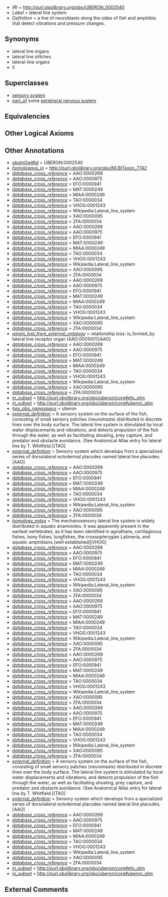  * *IRI* = http://purl.obolibrary.org/obo/UBERON_0002540
 * *Label* = lateral line system
 * *Definition* = a line of neuroblasts along the sides of fish and amphibia that detect vibrations and pressure changes.

## Synonyms

 * lateral line organs
 * lateral line stitches
 * lateral-line organs
 * ll

## Superclasses

 * [sensory system](../../UBERON/32/UBERON_0001032.md)
 * [part_of](../../BFO/50/BFO_0000050.md) some [peripheral nervous system](../../UBERON/10/UBERON_0000010.md)

## Equivalencies


## Other Logical Axioms


## Other Annotations

 * *[oboInOwl#id](../../id/oboInOwl#id.md)* = UBERON:0002540
 * *[homologous_in](../../core#homologous/in/core#homologous_in.md)* = http://purl.obolibrary.org/obo/NCBITaxon_7742
 * *[database_cross_reference](../../ef/oboInOwl#hasDbXref.md)* = AAO:0000269
 * *[database_cross_reference](../../ef/oboInOwl#hasDbXref.md)* = AAO:0000975
 * *[database_cross_reference](../../ef/oboInOwl#hasDbXref.md)* = EFO:0000941
 * *[database_cross_reference](../../ef/oboInOwl#hasDbXref.md)* = MAT:0000249
 * *[database_cross_reference](../../ef/oboInOwl#hasDbXref.md)* = MIAA:0000249
 * *[database_cross_reference](../../ef/oboInOwl#hasDbXref.md)* = TAO:0000034
 * *[database_cross_reference](../../ef/oboInOwl#hasDbXref.md)* = VHOG:0001243
 * *[database_cross_reference](../../ef/oboInOwl#hasDbXref.md)* = Wikipedia:Lateral_line_system
 * *[database_cross_reference](../../ef/oboInOwl#hasDbXref.md)* = XAO:0000095
 * *[database_cross_reference](../../ef/oboInOwl#hasDbXref.md)* = ZFA:0000034
 * *[database_cross_reference](../../ef/oboInOwl#hasDbXref.md)* = AAO:0000269
 * *[database_cross_reference](../../ef/oboInOwl#hasDbXref.md)* = AAO:0000975
 * *[database_cross_reference](../../ef/oboInOwl#hasDbXref.md)* = EFO:0000941
 * *[database_cross_reference](../../ef/oboInOwl#hasDbXref.md)* = MAT:0000249
 * *[database_cross_reference](../../ef/oboInOwl#hasDbXref.md)* = MIAA:0000249
 * *[database_cross_reference](../../ef/oboInOwl#hasDbXref.md)* = TAO:0000034
 * *[database_cross_reference](../../ef/oboInOwl#hasDbXref.md)* = VHOG:0001243
 * *[database_cross_reference](../../ef/oboInOwl#hasDbXref.md)* = Wikipedia:Lateral_line_system
 * *[database_cross_reference](../../ef/oboInOwl#hasDbXref.md)* = XAO:0000095
 * *[database_cross_reference](../../ef/oboInOwl#hasDbXref.md)* = ZFA:0000034
 * *[database_cross_reference](../../ef/oboInOwl#hasDbXref.md)* = AAO:0000269
 * *[database_cross_reference](../../ef/oboInOwl#hasDbXref.md)* = AAO:0000975
 * *[database_cross_reference](../../ef/oboInOwl#hasDbXref.md)* = EFO:0000941
 * *[database_cross_reference](../../ef/oboInOwl#hasDbXref.md)* = MAT:0000249
 * *[database_cross_reference](../../ef/oboInOwl#hasDbXref.md)* = MIAA:0000249
 * *[database_cross_reference](../../ef/oboInOwl#hasDbXref.md)* = TAO:0000034
 * *[database_cross_reference](../../ef/oboInOwl#hasDbXref.md)* = VHOG:0001243
 * *[database_cross_reference](../../ef/oboInOwl#hasDbXref.md)* = Wikipedia:Lateral_line_system
 * *[database_cross_reference](../../ef/oboInOwl#hasDbXref.md)* = XAO:0000095
 * *[database_cross_reference](../../ef/oboInOwl#hasDbXref.md)* = ZFA:0000034
 * *[axiom_lost_from_external_ontology](../../UBPROP/02/UBPROP_0000002.md)* = relationship loss: is_formed_by lateral line receptor organ (AAO:0001001)[AAO]
 * *[database_cross_reference](../../ef/oboInOwl#hasDbXref.md)* = AAO:0000269
 * *[database_cross_reference](../../ef/oboInOwl#hasDbXref.md)* = AAO:0000975
 * *[database_cross_reference](../../ef/oboInOwl#hasDbXref.md)* = EFO:0000941
 * *[database_cross_reference](../../ef/oboInOwl#hasDbXref.md)* = MAT:0000249
 * *[database_cross_reference](../../ef/oboInOwl#hasDbXref.md)* = MIAA:0000249
 * *[database_cross_reference](../../ef/oboInOwl#hasDbXref.md)* = TAO:0000034
 * *[database_cross_reference](../../ef/oboInOwl#hasDbXref.md)* = VHOG:0001243
 * *[database_cross_reference](../../ef/oboInOwl#hasDbXref.md)* = Wikipedia:Lateral_line_system
 * *[database_cross_reference](../../ef/oboInOwl#hasDbXref.md)* = XAO:0000095
 * *[database_cross_reference](../../ef/oboInOwl#hasDbXref.md)* = ZFA:0000034
 * *[in_subset](../../et/oboInOwl#inSubset.md)* = http://purl.obolibrary.org/obo/uberon/core#efo_slim
 * *[in_subset](../../et/oboInOwl#inSubset.md)* = http://purl.obolibrary.org/obo/uberon/core#uberon_slim
 * *[has_obo_namespace](../../ce/oboInOwl#hasOBONamespace.md)* = uberon
 * *[external_definition](../../UBPROP/01/UBPROP_0000001.md)* = A sensory system on the surface of the fish, consisting of small sensory patches (neuromasts) distributed in discrete lines over the body surface. The lateral line system is stimulated by local water displacements and vibrations, and detects propulsion of the fish through the water, as well as facilitating shoaling, prey capture, and predator and obstacle avoidance. (See Anatomical Atlas entry for lateral line by T. Whitfield.)[TAO]
 * *[external_definition](../../UBPROP/01/UBPROP_0000001.md)* = Sensory system which develops from a specialized series of dorsolateral ectodermal placodes named lateral line placodes.[AAO]
 * *[database_cross_reference](../../ef/oboInOwl#hasDbXref.md)* = AAO:0000269
 * *[database_cross_reference](../../ef/oboInOwl#hasDbXref.md)* = AAO:0000975
 * *[database_cross_reference](../../ef/oboInOwl#hasDbXref.md)* = EFO:0000941
 * *[database_cross_reference](../../ef/oboInOwl#hasDbXref.md)* = MAT:0000249
 * *[database_cross_reference](../../ef/oboInOwl#hasDbXref.md)* = MIAA:0000249
 * *[database_cross_reference](../../ef/oboInOwl#hasDbXref.md)* = TAO:0000034
 * *[database_cross_reference](../../ef/oboInOwl#hasDbXref.md)* = VHOG:0001243
 * *[database_cross_reference](../../ef/oboInOwl#hasDbXref.md)* = Wikipedia:Lateral_line_system
 * *[database_cross_reference](../../ef/oboInOwl#hasDbXref.md)* = XAO:0000095
 * *[database_cross_reference](../../ef/oboInOwl#hasDbXref.md)* = ZFA:0000034
 * *[homology_notes](../../UBPROP/03/UBPROP_0000003.md)* = The mechanosensory lateral line system is widely distributed in aquatic anamniotes. It was apparently present in the earliest vertebrates, as it has been identified in agnathans, cartilaginous fishes, bony fishes, lungfishes, the crossopterygian Latimeria, and aquatic amphibians.[well established][VHOG]
 * *[database_cross_reference](../../ef/oboInOwl#hasDbXref.md)* = AAO:0000269
 * *[database_cross_reference](../../ef/oboInOwl#hasDbXref.md)* = AAO:0000975
 * *[database_cross_reference](../../ef/oboInOwl#hasDbXref.md)* = EFO:0000941
 * *[database_cross_reference](../../ef/oboInOwl#hasDbXref.md)* = MAT:0000249
 * *[database_cross_reference](../../ef/oboInOwl#hasDbXref.md)* = MIAA:0000249
 * *[database_cross_reference](../../ef/oboInOwl#hasDbXref.md)* = TAO:0000034
 * *[database_cross_reference](../../ef/oboInOwl#hasDbXref.md)* = VHOG:0001243
 * *[database_cross_reference](../../ef/oboInOwl#hasDbXref.md)* = Wikipedia:Lateral_line_system
 * *[database_cross_reference](../../ef/oboInOwl#hasDbXref.md)* = XAO:0000095
 * *[database_cross_reference](../../ef/oboInOwl#hasDbXref.md)* = ZFA:0000034
 * *[database_cross_reference](../../ef/oboInOwl#hasDbXref.md)* = AAO:0000269
 * *[database_cross_reference](../../ef/oboInOwl#hasDbXref.md)* = AAO:0000975
 * *[database_cross_reference](../../ef/oboInOwl#hasDbXref.md)* = EFO:0000941
 * *[database_cross_reference](../../ef/oboInOwl#hasDbXref.md)* = MAT:0000249
 * *[database_cross_reference](../../ef/oboInOwl#hasDbXref.md)* = MIAA:0000249
 * *[database_cross_reference](../../ef/oboInOwl#hasDbXref.md)* = TAO:0000034
 * *[database_cross_reference](../../ef/oboInOwl#hasDbXref.md)* = VHOG:0001243
 * *[database_cross_reference](../../ef/oboInOwl#hasDbXref.md)* = Wikipedia:Lateral_line_system
 * *[database_cross_reference](../../ef/oboInOwl#hasDbXref.md)* = XAO:0000095
 * *[database_cross_reference](../../ef/oboInOwl#hasDbXref.md)* = ZFA:0000034
 * *[database_cross_reference](../../ef/oboInOwl#hasDbXref.md)* = AAO:0000269
 * *[database_cross_reference](../../ef/oboInOwl#hasDbXref.md)* = AAO:0000975
 * *[database_cross_reference](../../ef/oboInOwl#hasDbXref.md)* = EFO:0000941
 * *[database_cross_reference](../../ef/oboInOwl#hasDbXref.md)* = MAT:0000249
 * *[database_cross_reference](../../ef/oboInOwl#hasDbXref.md)* = MIAA:0000249
 * *[database_cross_reference](../../ef/oboInOwl#hasDbXref.md)* = TAO:0000034
 * *[database_cross_reference](../../ef/oboInOwl#hasDbXref.md)* = VHOG:0001243
 * *[database_cross_reference](../../ef/oboInOwl#hasDbXref.md)* = Wikipedia:Lateral_line_system
 * *[database_cross_reference](../../ef/oboInOwl#hasDbXref.md)* = XAO:0000095
 * *[database_cross_reference](../../ef/oboInOwl#hasDbXref.md)* = ZFA:0000034
 * *[database_cross_reference](../../ef/oboInOwl#hasDbXref.md)* = AAO:0000269
 * *[database_cross_reference](../../ef/oboInOwl#hasDbXref.md)* = AAO:0000975
 * *[database_cross_reference](../../ef/oboInOwl#hasDbXref.md)* = EFO:0000941
 * *[database_cross_reference](../../ef/oboInOwl#hasDbXref.md)* = MAT:0000249
 * *[database_cross_reference](../../ef/oboInOwl#hasDbXref.md)* = MIAA:0000249
 * *[database_cross_reference](../../ef/oboInOwl#hasDbXref.md)* = TAO:0000034
 * *[database_cross_reference](../../ef/oboInOwl#hasDbXref.md)* = VHOG:0001243
 * *[database_cross_reference](../../ef/oboInOwl#hasDbXref.md)* = Wikipedia:Lateral_line_system
 * *[database_cross_reference](../../ef/oboInOwl#hasDbXref.md)* = XAO:0000095
 * *[database_cross_reference](../../ef/oboInOwl#hasDbXref.md)* = ZFA:0000034
 * *[external_definition](../../UBPROP/01/UBPROP_0000001.md)* = A sensory system on the surface of the fish, consisting of small sensory patches (neuromasts) distributed in discrete lines over the body surface. The lateral line system is stimulated by local water displacements and vibrations, and detects propulsion of the fish through the water, as well as facilitating shoaling, prey capture, and predator and obstacle avoidance. (See Anatomical Atlas entry for lateral line by T. Whitfield.)[TAO]
 * *[external_definition](../../UBPROP/01/UBPROP_0000001.md)* = Sensory system which develops from a specialized series of dorsolateral ectodermal placodes named lateral line placodes.[AAO]
 * *[database_cross_reference](../../ef/oboInOwl#hasDbXref.md)* = AAO:0000269
 * *[database_cross_reference](../../ef/oboInOwl#hasDbXref.md)* = AAO:0000975
 * *[database_cross_reference](../../ef/oboInOwl#hasDbXref.md)* = EFO:0000941
 * *[database_cross_reference](../../ef/oboInOwl#hasDbXref.md)* = MAT:0000249
 * *[database_cross_reference](../../ef/oboInOwl#hasDbXref.md)* = MIAA:0000249
 * *[database_cross_reference](../../ef/oboInOwl#hasDbXref.md)* = TAO:0000034
 * *[database_cross_reference](../../ef/oboInOwl#hasDbXref.md)* = VHOG:0001243
 * *[database_cross_reference](../../ef/oboInOwl#hasDbXref.md)* = Wikipedia:Lateral_line_system
 * *[database_cross_reference](../../ef/oboInOwl#hasDbXref.md)* = XAO:0000095
 * *[database_cross_reference](../../ef/oboInOwl#hasDbXref.md)* = ZFA:0000034
 * *[in_subset](../../et/oboInOwl#inSubset.md)* = http://purl.obolibrary.org/obo/uberon/core#efo_slim
 * *[in_subset](../../et/oboInOwl#inSubset.md)* = http://purl.obolibrary.org/obo/uberon/core#uberon_slim

## External Comments

